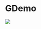 # GDemo
<a href="https://996.icu"><img src="https://img.shields.io/badge/link-996.icu-red.svg"></a>
